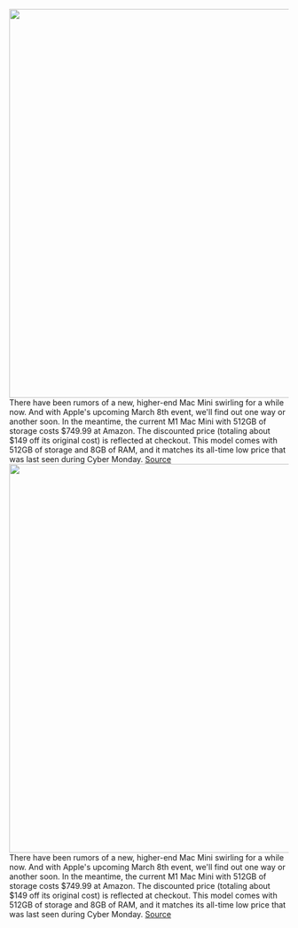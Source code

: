 <img src='https://cdn.vox-cdn.com/thumbor/Xqxph2GmlcRxEfujgDaz8aZpPO8=/0x0:2040x1360/1200x800/filters:focal(857x517:1183x843)/cdn.vox-cdn.com/uploads/chorus_image/image/70574044/cwelch_201114_4292_0004.0.0.jpg' width='700px' /><br/>
There have been rumors of a new, higher-end Mac Mini swirling for a while now. And with Apple's upcoming March 8th event, we'll find out one way or another soon. In the meantime, the current M1 Mac Mini with 512GB of storage costs $749.99 at Amazon. The discounted price (totaling about $149 off its original cost) is reflected at checkout. This model comes with 512GB of storage and 8GB of RAM, and it matches its all-time low price that was last seen during Cyber Monday.
<a href='https://www.theverge.com/good-deals/2022/3/3/22958558/apple-mac-mini-m1-ipad-samsung-galaxy-chromebook-2-microsoft-webcam-deal-sale'> Source <a/><img src='https://cdn.vox-cdn.com/thumbor/Xqxph2GmlcRxEfujgDaz8aZpPO8=/0x0:2040x1360/1200x800/filters:focal(857x517:1183x843)/cdn.vox-cdn.com/uploads/chorus_image/image/70574044/cwelch_201114_4292_0004.0.0.jpg' width='700px' /><br/>
There have been rumors of a new, higher-end Mac Mini swirling for a while now. And with Apple's upcoming March 8th event, we'll find out one way or another soon. In the meantime, the current M1 Mac Mini with 512GB of storage costs $749.99 at Amazon. The discounted price (totaling about $149 off its original cost) is reflected at checkout. This model comes with 512GB of storage and 8GB of RAM, and it matches its all-time low price that was last seen during Cyber Monday.
<a href='https://www.theverge.com/good-deals/2022/3/3/22958558/apple-mac-mini-m1-ipad-samsung-galaxy-chromebook-2-microsoft-webcam-deal-sale'> Source <a/>